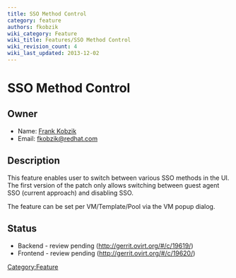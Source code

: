 ```yaml
---
title: SSO Method Control
category: feature
authors: fkobzik
wiki_category: Feature
wiki_title: Features/SSO Method Control
wiki_revision_count: 4
wiki_last_updated: 2013-12-02
---
```


# SSO Method Control

## Owner

*   Name: [Frank Kobzik](User:Fkobzik)
*   Email: <fkobzik@redhat.com>

## Description

This feature enables user to switch between various SSO methods in the UI. The first version of the patch only allows switching between guest agent SSO (current approach) and disabling SSO.

The feature can be set per VM/Template/Pool via the VM popup dialog.

## Status

*   Backend - review pending (http://gerrit.ovirt.org/#/c/19619/)
*   Frontend - review pending (http://gerrit.ovirt.org/#/c/19620/)

<Category:Feature>
